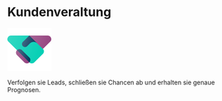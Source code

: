 # Kundenveraltung
![icons_odoo_crm](assets/icons_odoo_crm.png)

Verfolgen sie Leads, schließen sie Chancen ab und erhalten sie genaue Prognosen.